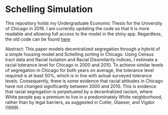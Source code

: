 # Schelling Simulation

This repository holds my Undergraduate Economic Thesis for the University of Chicago in 2016. I am currently updating the code so that it is more readable and allowing full access to the model in the shiny app. Regardless, the old code can be found [here](https://github.com/badbayesian/schelling_extension/blob/master/r_version/schelling_old.R)

Abstract:
This paper models decentralized segregation through a hybrid of a simple housing model and Schelling sorting in Chicago. Using Census tract data and Racial Isolation and Racial Dissimilarity indices, I estimate a racial tolerance level for Chicago in 2000 and 2010. To achieve similar levels of segregation in Chicago for both years on average, the tolerance level required is at least 50%, which is in line with actual surveyed tolerance levels.  Consequently, there is some evidence that racial attitudes in Chicago have not changed significantly between 2000 and 2010. This is evidence that racial segregation is perpetuated by a decentralized racism, where White people pay a premium to live in a predominately White neighborhood, rather than by legal barriers, as suggested in Cutler, Glaeser, and Vigdor (1999).
